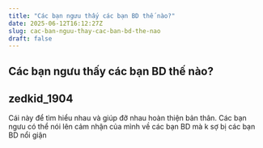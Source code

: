 ```yaml
---
title: "Các bạn ngưu thấy các bạn BD thế nào?"
date: 2025-06-12T16:12:27Z
slug: cac-ban-nguu-thay-cac-ban-bd-the-nao
draft: false
---
```


## Các bạn ngưu thấy các bạn BD thế nào?

## zedkid_1904

Cái này để tìm hiểu nhau và giúp đỡ nhau hoàn thiện bản thân. Các bạn ngưu có thể nói lên cảm nhận của mình về các bạn BD mà k sợ bị các bạn BD nổi giận